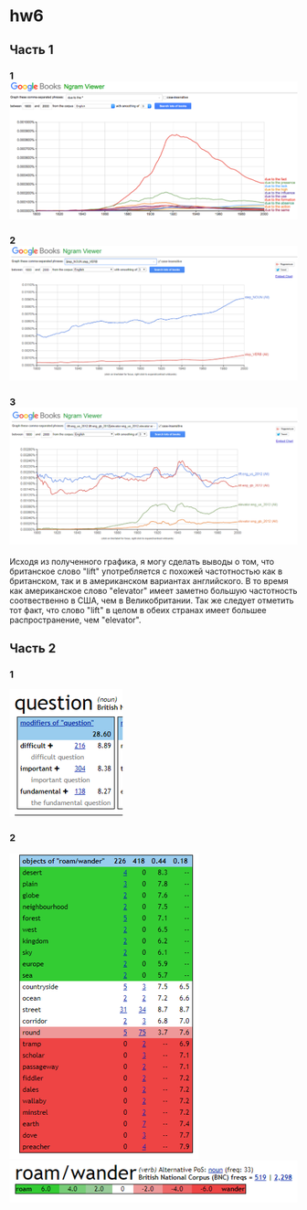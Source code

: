# hw6
## Часть 1 
### 1 ![](https://github.com/julialee0326/hw6/blob/master/Snimok_ekrana_2018-04-08_v_1_42_19.png)
### 2 ![](https://github.com/julialee0326/hw6/blob/master/%D0%A1%D0%BD%D0%B8%D0%BC%D0%BE%D0%BA.PNG?raw=true)
### 3 ![](https://github.com/julialee0326/hw6/blob/master/%D0%A1%D0%BD%D0%B8%D0%BC%D0%BE%D0%BA2.PNG?raw=true)
Исходя из полученного графика, я могу сделать выводы о том, что британское слово "lift" употребляется с похожей частотностью как в британском, так и в американском вариантах английского. В то время как американское слово "elevator" имеет заметно большую частотность соотвественно в США, чем в  Великобритании. Так же следует отметить тот факт, что слово "lift" в целом в обеих странах имеет большее распространение, чем "elevator".
## Часть 2
### 1
![](https://github.com/julialee0326/hw6/blob/master/%D0%A1%D0%BD%D0%B8%D0%BC%D0%BE%D0%BA21.PNG?raw=true)
### 2 
![](https://github.com/julialee0326/hw6/blob/master/%D0%A1%D0%BD%D0%B8%D0%BC%D0%BE%D0%BA22.PNG?raw=true)   ![](https://github.com/julialee0326/hw6/blob/master/%D0%A1%D0%BD%D0%B8%D0%BC%D0%BE%D0%BA222.PNG)

